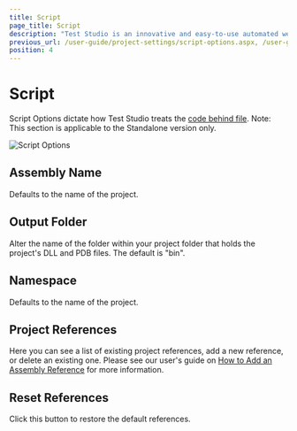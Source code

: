 ```yaml
---
title: Script
page_title: Script
description: "Test Studio is an innovative and easy-to-use automated web, WPF and load testing solution. Test Studio tests support essential technologies like ASP.NET AJAX, Silverlight, PHP and MVC. HTML5, Testing framework, functional testing, performance testing, load testing, exploratory testing, manual testing."
previous_url: /user-guide/project-settings/script-options.aspx, /user-guide/project-settings/script-options
position: 4
---
```

# Script

Script Options dictate how Test Studio treats the <a href="/advanced-topics/coded-steps/code-behind-file" target="_blank">code behind file</a>. Note: This section is applicable to the Standalone version only.

![Script Options][1]


## Assembly Name

Defaults to the name of the project.

## Output Folder

Alter the name of the folder within your project folder that holds the project's DLL and PDB files. The default is "bin".

## Namespace

Defaults to the name of the project.

## Project References

Here you can see a list of existing project references, add a new reference, or delete an existing one. Please see our user's guide on <a href="/advanced-topics/coded-steps/add-assembly-reference" target="_blank">How to Add an Assembly Reference</a> for more information.

## Reset References

Click this button to restore the default references.


[1]: /img/features/project-settings/script-options/fig1.png